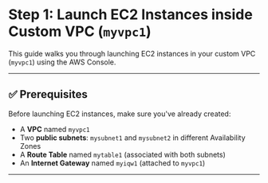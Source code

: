 
# Step 1: Launch EC2 Instances inside Custom VPC (`myvpc1`)

This guide walks you through launching EC2 instances in your custom VPC (`myvpc1`) using the AWS Console.

---

## ✅ Prerequisites

Before launching EC2 instances, make sure you've already created:

- A **VPC** named `myvpc1`
- Two **public subnets**: `mysubnet1` and `mysubnet2` in different Availability Zones
- A **Route Table** named `mytable1` (associated with both subnets)
- An **Internet Gateway** named `myiqw1` (attached to `myvpc1`)

---
